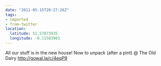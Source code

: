 ```yaml
---
date: "2011-05-15T20:27:26Z"
tags:
- imported
- from-twitter
location:
  latitude: 51.57073935
  longitude: -0.11583903
---
```

All our stuff is in the new house\! Now to unpack \(after a pint\) @ The Old Dairy http://gowal.la/c/4eqP9
